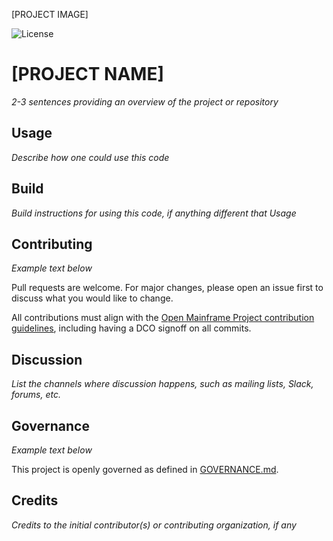 [PROJECT IMAGE]

![License](https://img.shields.io/github/license/openmainframeproject/project-template)

# [PROJECT NAME]

_2-3 sentences providing an overview of the project or repository_

## Usage

_Describe how one could use this code_

## Build

_Build instructions for using this code, if anything different that Usage_

## Contributing

_Example text below_

Pull requests are welcome. For major changes, please open an issue first to discuss what you would like to change.

All contributions must align with the [Open Mainframe Project contribution guidelines](https://github.com/openmainframeproject/tac/blob/master/process/contribution_guidelines.md), including having a DCO signoff on all commits.

## Discussion

_List the channels where discussion happens, such as mailing lists, Slack, forums, etc._

## Governance

_Example text below_

This project is openly governed as defined in [GOVERNANCE.md](GOVERNANCE.md).

## Credits

_Credits to the initial contributor(s) or contributing organization, if any_
